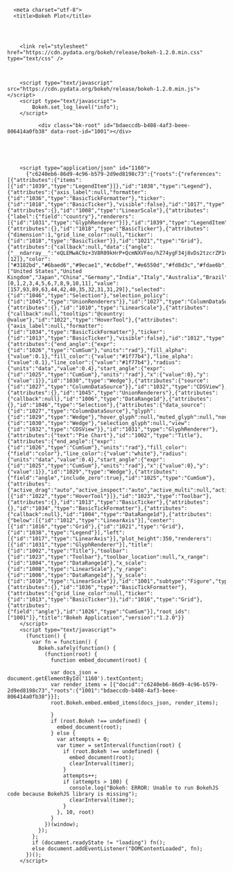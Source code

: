 



<!DOCTYPE html>
<html lang="en">
  
  <head>
    
      <meta charset="utf-8">
      <title>Bokeh Plot</title>
      
      
        
          
        <link rel="stylesheet" href="https://cdn.pydata.org/bokeh/release/bokeh-1.2.0.min.css" type="text/css" />
        
        
          
        <script type="text/javascript" src="https://cdn.pydata.org/bokeh/release/bokeh-1.2.0.min.js"></script>
        <script type="text/javascript">
            Bokeh.set_log_level("info");
        </script>
        
      
      
    
  </head>
  
  
  <body>
    
      
        
          
          
            
              <div class="bk-root" id="bdaeccdb-b408-4af3-beee-806414a0fb38" data-root-id="1001"></div>
            
          
        
      
      
        <script type="application/json" id="1160">
          {"c6240eb6-86d9-4c96-b579-2d9ed8198c73":{"roots":{"references":[{"attributes":{"items":[{"id":"1039","type":"LegendItem"}]},"id":"1038","type":"Legend"},{"attributes":{"axis_label":null,"formatter":{"id":"1036","type":"BasicTickFormatter"},"ticker":{"id":"1018","type":"BasicTicker"},"visible":false},"id":"1017","type":"LinearAxis"},{"attributes":{},"id":"1008","type":"LinearScale"},{"attributes":{"label":{"field":"country"},"renderers":[{"id":"1031","type":"GlyphRenderer"}]},"id":"1039","type":"LegendItem"},{"attributes":{},"id":"1018","type":"BasicTicker"},{"attributes":{"dimension":1,"grid_line_color":null,"ticker":{"id":"1018","type":"BasicTicker"}},"id":"1021","type":"Grid"},{"attributes":{"callback":null,"data":{"angle":{"__ndarray__":"eQLEMwAC9z+3V8R09kHrP+QcmNXVFeo/hZ74ygF34j8vDs2tzcrZP1vToA6tntg/iJh0b4xy1z93BYbhOoTUPzmtw/IJwtI/0I8to/kr0j/Qjy2j+SvSP/xUAQTZ/9A/","dtype":"float64","shape":[12]},"color":["#3182bd","#6baed6","#9ecae1","#c6dbef","#e6550d","#fd8d3c","#fdae6b","#fdd0a2","#31a354","#74c476","#a1d99b","#c7e9c0"],"country":["United States","United Kingdom","Japan","China","Germany","India","Italy","Australia","Brazil","France","Taiwan","Spain"],"index":[0,1,2,3,4,5,6,7,8,9,10,11],"value":[157,93,89,63,44,42,40,35,32,31,31,29]},"selected":{"id":"1046","type":"Selection"},"selection_policy":{"id":"1045","type":"UnionRenderers"}},"id":"1027","type":"ColumnDataSource"},{"attributes":{},"id":"1010","type":"LinearScale"},{"attributes":{"callback":null,"tooltips":"@country: @value"},"id":"1022","type":"HoverTool"},{"attributes":{"axis_label":null,"formatter":{"id":"1034","type":"BasicTickFormatter"},"ticker":{"id":"1013","type":"BasicTicker"},"visible":false},"id":"1012","type":"LinearAxis"},{"attributes":{"end_angle":{"expr":{"id":"1026","type":"CumSum"},"units":"rad"},"fill_alpha":{"value":0.1},"fill_color":{"value":"#1f77b4"},"line_alpha":{"value":0.1},"line_color":{"value":"#1f77b4"},"radius":{"units":"data","value":0.4},"start_angle":{"expr":{"id":"1025","type":"CumSum"},"units":"rad"},"x":{"value":0},"y":{"value":1}},"id":"1030","type":"Wedge"},{"attributes":{"source":{"id":"1027","type":"ColumnDataSource"}},"id":"1032","type":"CDSView"},{"attributes":{},"id":"1045","type":"UnionRenderers"},{"attributes":{"callback":null},"id":"1006","type":"DataRange1d"},{"attributes":{},"id":"1046","type":"Selection"},{"attributes":{"data_source":{"id":"1027","type":"ColumnDataSource"},"glyph":{"id":"1029","type":"Wedge"},"hover_glyph":null,"muted_glyph":null,"nonselection_glyph":{"id":"1030","type":"Wedge"},"selection_glyph":null,"view":{"id":"1032","type":"CDSView"}},"id":"1031","type":"GlyphRenderer"},{"attributes":{"text":"Pie Chart"},"id":"1002","type":"Title"},{"attributes":{"end_angle":{"expr":{"id":"1026","type":"CumSum"},"units":"rad"},"fill_color":{"field":"color"},"line_color":{"value":"white"},"radius":{"units":"data","value":0.4},"start_angle":{"expr":{"id":"1025","type":"CumSum"},"units":"rad"},"x":{"value":0},"y":{"value":1}},"id":"1029","type":"Wedge"},{"attributes":{"field":"angle","include_zero":true},"id":"1025","type":"CumSum"},{"attributes":{"active_drag":"auto","active_inspect":"auto","active_multi":null,"active_scroll":"auto","active_tap":"auto","tools":[{"id":"1022","type":"HoverTool"}]},"id":"1023","type":"Toolbar"},{"attributes":{},"id":"1013","type":"BasicTicker"},{"attributes":{},"id":"1034","type":"BasicTickFormatter"},{"attributes":{"callback":null},"id":"1004","type":"DataRange1d"},{"attributes":{"below":[{"id":"1012","type":"LinearAxis"}],"center":[{"id":"1016","type":"Grid"},{"id":"1021","type":"Grid"},{"id":"1038","type":"Legend"}],"left":[{"id":"1017","type":"LinearAxis"}],"plot_height":350,"renderers":[{"id":"1031","type":"GlyphRenderer"}],"title":{"id":"1002","type":"Title"},"toolbar":{"id":"1023","type":"Toolbar"},"toolbar_location":null,"x_range":{"id":"1004","type":"DataRange1d"},"x_scale":{"id":"1008","type":"LinearScale"},"y_range":{"id":"1006","type":"DataRange1d"},"y_scale":{"id":"1010","type":"LinearScale"}},"id":"1001","subtype":"Figure","type":"Plot"},{"attributes":{},"id":"1036","type":"BasicTickFormatter"},{"attributes":{"grid_line_color":null,"ticker":{"id":"1013","type":"BasicTicker"}},"id":"1016","type":"Grid"},{"attributes":{"field":"angle"},"id":"1026","type":"CumSum"}],"root_ids":["1001"]},"title":"Bokeh Application","version":"1.2.0"}}
        </script>
        <script type="text/javascript">
          (function() {
            var fn = function() {
              Bokeh.safely(function() {
                (function(root) {
                  function embed_document(root) {
                    
                  var docs_json = document.getElementById('1160').textContent;
                  var render_items = [{"docid":"c6240eb6-86d9-4c96-b579-2d9ed8198c73","roots":{"1001":"bdaeccdb-b408-4af3-beee-806414a0fb38"}}];
                  root.Bokeh.embed.embed_items(docs_json, render_items);
                
                  }
                  if (root.Bokeh !== undefined) {
                    embed_document(root);
                  } else {
                    var attempts = 0;
                    var timer = setInterval(function(root) {
                      if (root.Bokeh !== undefined) {
                        embed_document(root);
                        clearInterval(timer);
                      }
                      attempts++;
                      if (attempts > 100) {
                        console.log("Bokeh: ERROR: Unable to run BokehJS code because BokehJS library is missing");
                        clearInterval(timer);
                      }
                    }, 10, root)
                  }
                })(window);
              });
            };
            if (document.readyState != "loading") fn();
            else document.addEventListener("DOMContentLoaded", fn);
          })();
        </script>
    
  </body>
  
</html>